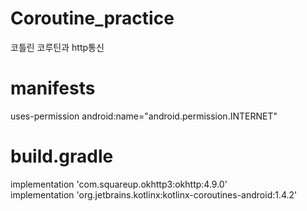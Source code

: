 # Coroutine_practice
코틀린 코루틴과 http통신

# manifests
uses-permission android:name="android.permission.INTERNET"

# build.gradle
implementation 'com.squareup.okhttp3:okhttp:4.9.0'<br />
implementation 'org.jetbrains.kotlinx:kotlinx-coroutines-android:1.4.2'
